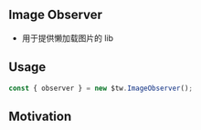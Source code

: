 ## Image Observer

* 用于提供懒加载图片的 lib

## Usage

```js
const { observer } = new $tw.ImageObserver();
```

## Motivation
